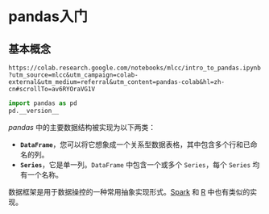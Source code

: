 # pandas入门

## 基本概念

`https://colab.research.google.com/notebooks/mlcc/intro_to_pandas.ipynb?utm_source=mlcc&utm_campaign=colab-external&utm_medium=referral&utm_content=pandas-colab&hl=zh-cn#scrollTo=av6RYOraVG1V`

```python
import pandas as pd
pd.__version__
```

*pandas* 中的主要数据结构被实现为以下两类：

* **`DataFrame`**，您可以将它想象成一个关系型数据表格，其中包含多个行和已命名的列。
* **`Series`**，它是单一列。`DataFrame` 中包含一个或多个 `Series`，每个 `Series` 均有一个名称。

数据框架是用于数据操控的一种常用抽象实现形式。[Spark](https://spark.apache.org/) 和 [R](https://www.r-project.org/about.html) 中也有类似的实现。
